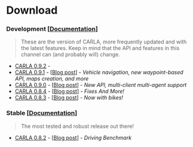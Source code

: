 # Download

### Development [[Documentation](https://carla.readthedocs.io/en/latest/)]

> These are the version of CARLA, more frequently updated and with the latest
> features. Keep in mind that the API and features in this channel can (and
> probably will) change.

- [CARLA 0.9.2](https://github.com/carla-simulator/carla/releases/tag/0.9.2) -
- [CARLA 0.9.1](https://github.com/carla-simulator/carla/releases/tag/0.9.1) -
  [[Blog post](http://carla.org/2018/11/16/release-0.9.1/)] - _Vehicle navigation, new waypoint-based API, maps creation, and more_
- [CARLA 0.9.0](https://github.com/carla-simulator/carla/releases/tag/0.9.0) -
  [[Blog post](http://carla.org/2018/07/30/release-0.9.0/)] - _New API, multi-client multi-agent support_
- [CARLA 0.8.4](https://github.com/carla-simulator/carla/releases/tag/0.8.4) -
  [[Blog post](http://carla.org/2018/06/18/release-0.8.4/)] - _Fixes And More!_
- [CARLA 0.8.3](https://github.com/carla-simulator/carla/releases/tag/0.8.3) -
  [[Blog post](http://carla.org/2018/06/08/release-0.8.3/)] - _Now with bikes!_

### Stable [[Documentation](https://carla.readthedocs.io/en/stable/)]

> The most tested and robust release out there!

- [CARLA 0.8.2](https://github.com/carla-simulator/carla/releases/tag/0.8.2) -
  [[Blog post](http://carla.org/2018/04/23/release-0.8.2/)] - _Driving Benchmark_
